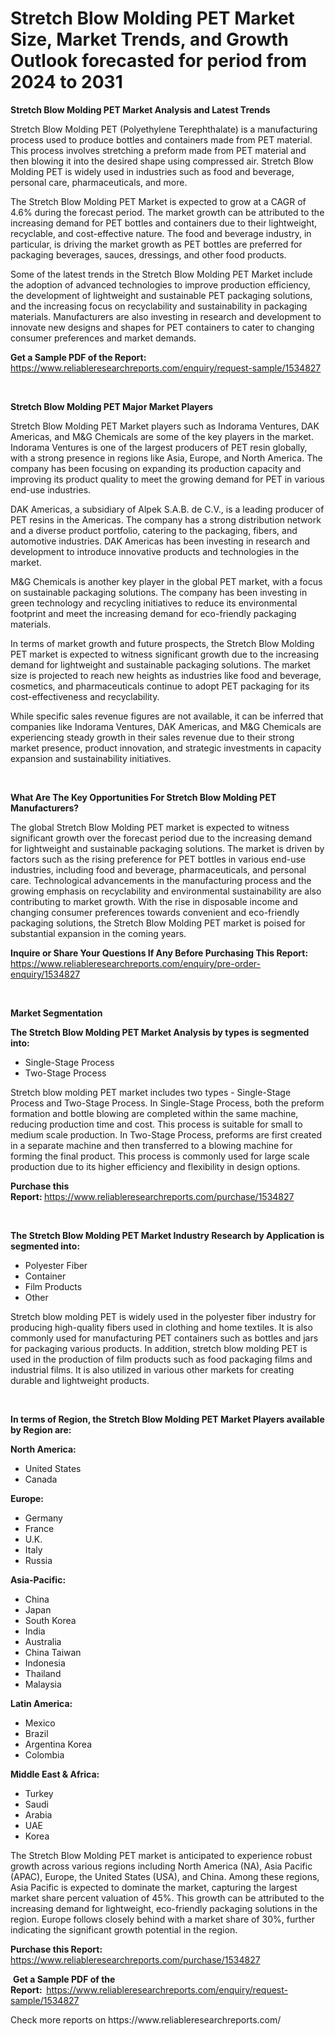 <p><h1>Stretch Blow Molding PET Market Size, Market Trends, and Growth Outlook forecasted for period from 2024 to 2031</h1></p><p><strong>Stretch Blow Molding PET Market Analysis and Latest Trends</strong></p>
<p><p>Stretch Blow Molding PET (Polyethylene Terephthalate) is a manufacturing process used to produce bottles and containers made from PET material. This process involves stretching a preform made from PET material and then blowing it into the desired shape using compressed air. Stretch Blow Molding PET is widely used in industries such as food and beverage, personal care, pharmaceuticals, and more.</p><p>The Stretch Blow Molding PET Market is expected to grow at a CAGR of 4.6% during the forecast period. The market growth can be attributed to the increasing demand for PET bottles and containers due to their lightweight, recyclable, and cost-effective nature. The food and beverage industry, in particular, is driving the market growth as PET bottles are preferred for packaging beverages, sauces, dressings, and other food products.</p><p>Some of the latest trends in the Stretch Blow Molding PET Market include the adoption of advanced technologies to improve production efficiency, the development of lightweight and sustainable PET packaging solutions, and the increasing focus on recyclability and sustainability in packaging materials. Manufacturers are also investing in research and development to innovate new designs and shapes for PET containers to cater to changing consumer preferences and market demands.</p></p>
<p><strong>Get a Sample PDF of the Report:&nbsp;</strong> <a href="https://www.reliableresearchreports.com/enquiry/request-sample/1534827">https://www.reliableresearchreports.com/enquiry/request-sample/1534827</a></p>
<p>&nbsp;</p>
<p><strong>Stretch Blow Molding PET Major Market Players</strong></p>
<p><p>Stretch Blow Molding PET Market players such as Indorama Ventures, DAK Americas, and M&G Chemicals are some of the key players in the market. Indorama Ventures is one of the largest producers of PET resin globally, with a strong presence in regions like Asia, Europe, and North America. The company has been focusing on expanding its production capacity and improving its product quality to meet the growing demand for PET in various end-use industries.</p><p>DAK Americas, a subsidiary of Alpek S.A.B. de C.V., is a leading producer of PET resins in the Americas. The company has a strong distribution network and a diverse product portfolio, catering to the packaging, fibers, and automotive industries. DAK Americas has been investing in research and development to introduce innovative products and technologies in the market.</p><p>M&G Chemicals is another key player in the global PET market, with a focus on sustainable packaging solutions. The company has been investing in green technology and recycling initiatives to reduce its environmental footprint and meet the increasing demand for eco-friendly packaging materials.</p><p>In terms of market growth and future prospects, the Stretch Blow Molding PET market is expected to witness significant growth due to the increasing demand for lightweight and sustainable packaging solutions. The market size is projected to reach new heights as industries like food and beverage, cosmetics, and pharmaceuticals continue to adopt PET packaging for its cost-effectiveness and recyclability.</p><p>While specific sales revenue figures are not available, it can be inferred that companies like Indorama Ventures, DAK Americas, and M&G Chemicals are experiencing steady growth in their sales revenue due to their strong market presence, product innovation, and strategic investments in capacity expansion and sustainability initiatives.</p></p>
<p>&nbsp;</p>
<p><strong>What Are The Key Opportunities For Stretch Blow Molding PET Manufacturers?</strong></p>
<p><p>The global Stretch Blow Molding PET market is expected to witness significant growth over the forecast period due to the increasing demand for lightweight and sustainable packaging solutions. The market is driven by factors such as the rising preference for PET bottles in various end-use industries, including food and beverage, pharmaceuticals, and personal care. Technological advancements in the manufacturing process and the growing emphasis on recyclability and environmental sustainability are also contributing to market growth. With the rise in disposable income and changing consumer preferences towards convenient and eco-friendly packaging solutions, the Stretch Blow Molding PET market is poised for substantial expansion in the coming years.</p></p>
<p><strong>Inquire or Share Your Questions If Any Before Purchasing This Report:</strong> <a href="https://www.reliableresearchreports.com/enquiry/pre-order-enquiry/1534827">https://www.reliableresearchreports.com/enquiry/pre-order-enquiry/1534827</a></p>
<p>&nbsp;</p>
<p><strong>Market Segmentation</strong></p>
<p><strong>The Stretch Blow Molding PET Market Analysis by types is segmented into:</strong></p>
<p><ul><li>Single-Stage Process</li><li>Two-Stage Process</li></ul></p>
<p><p>Stretch blow molding PET market includes two types - Single-Stage Process and Two-Stage Process. In Single-Stage Process, both the preform formation and bottle blowing are completed within the same machine, reducing production time and cost. This process is suitable for small to medium scale production. In Two-Stage Process, preforms are first created in a separate machine and then transferred to a blowing machine for forming the final product. This process is commonly used for large scale production due to its higher efficiency and flexibility in design options.</p></p>
<p><strong>Purchase this Report:&nbsp;</strong><a href="https://www.reliableresearchreports.com/purchase/1534827">https://www.reliableresearchreports.com/purchase/1534827</a></p>
<p>&nbsp;</p>
<p><strong>The Stretch Blow Molding PET Market Industry Research by Application is segmented into:</strong></p>
<p><ul><li>Polyester Fiber</li><li>Container</li><li>Film Products</li><li>Other</li></ul></p>
<p><p>Stretch blow molding PET is widely used in the polyester fiber industry for producing high-quality fibers used in clothing and home textiles. It is also commonly used for manufacturing PET containers such as bottles and jars for packaging various products. In addition, stretch blow molding PET is used in the production of film products such as food packaging films and industrial films. It is also utilized in various other markets for creating durable and lightweight products.</p></p>
<p>&nbsp;</p>
<p><strong>In terms of Region, the Stretch Blow Molding PET Market Players available by Region are:</strong></p>
<p>
    <p> <strong> North America: </strong>
        <ul>
            <li>United States</li>
            <li>Canada</li>
        </ul>
        </p> 
    <p> <strong> Europe: </strong>
        <ul>
            <li>Germany</li>
            <li>France</li>
            <li>U.K.</li>
            <li>Italy</li>
            <li>Russia</li>
        </ul>
        </p> 
    <p> <strong> Asia-Pacific: </strong>
        <ul>
            <li>China</li>
            <li>Japan</li>
            <li>South Korea</li>
            <li>India</li>
            <li>Australia</li>
            <li>China Taiwan</li>
            <li>Indonesia</li>
            <li>Thailand</li>
            <li>Malaysia</li>
        </ul>
        </p> 
    <p> <strong> Latin America: </strong>
        <ul>
            <li>Mexico</li>
            <li>Brazil</li>
            <li>Argentina Korea</li>
            <li>Colombia</li>
        </ul>
        </p> 
    <p> <strong> Middle East & Africa: </strong>
        <ul>
            <li>Turkey</li>
            <li>Saudi</li>
            <li>Arabia</li>
            <li>UAE</li>
            <li>Korea</li>
        </ul>
    </p>
    </p>
<p><p>The Stretch Blow Molding PET market is anticipated to experience robust growth across various regions including North America (NA), Asia Pacific (APAC), Europe, the United States (USA), and China. Among these regions, Asia Pacific is expected to dominate the market, capturing the largest market share percent valuation of 45%. This growth can be attributed to the increasing demand for lightweight, eco-friendly packaging solutions in the region. Europe follows closely behind with a market share of 30%, further indicating the significant growth potential in the region.</p></p>
<p><strong>Purchase this Report: </strong><a href="https://www.reliableresearchreports.com/purchase/1534827">https://www.reliableresearchreports.com/purchase/1534827</a></p>
<p>&nbsp;<strong>Get a Sample PDF of the Report:&nbsp;&nbsp;</strong><a href="https://www.reliableresearchreports.com/enquiry/request-sample/1534827">https://www.reliableresearchreports.com/enquiry/request-sample/1534827</a></p>
<p><strong></strong></p>
<p>Check more reports on https://www.reliableresearchreports.com/</p>